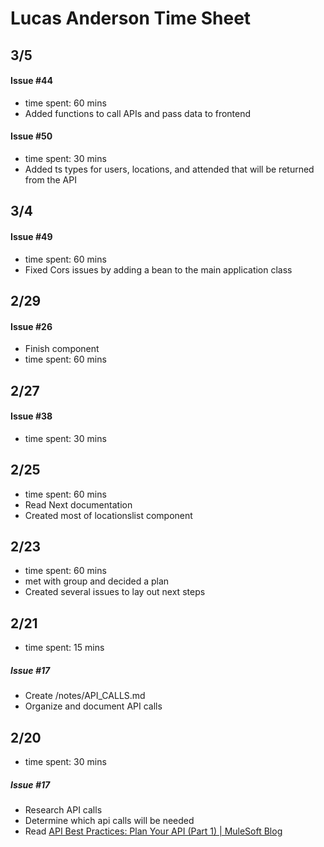 # Lucas Anderson Time Sheet

## 3/5
#### Issue #44
- time spent: 60 mins
- Added functions to call APIs and pass data to frontend

#### Issue #50
- time spent: 30 mins
- Added ts types for users, locations, and attended that will be returned from the API

## 3/4
#### Issue #49
- time spent: 60 mins
- Fixed Cors issues by adding a bean to the main application class

## 2/29
#### Issue #26
- Finish component
- time spent: 60 mins

## 2/27
#### Issue #38
- time spent: 30 mins

## 2/25
- time spent: 60 mins
- Read Next documentation
- Created most of locationslist component

## 2/23
- time spent: 60 mins
- met with group and decided a plan
- Created several issues to lay out next steps

## 2/21
- time spent: 15 mins
##### Issue #17
- Create /notes/API_CALLS.md
- Organize and document API calls

## 2/20
- time spent: 30 mins
##### Issue #17
- Research API calls
- Determine which api calls will be needed
- Read [API Best Practices: Plan Your API (Part 1) | MuleSoft Blog](https://blogs.mulesoft.com/dev-guides/api-design/api-best-practices-series-plan/)